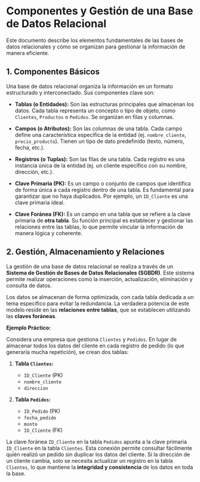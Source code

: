 # Componentes y Gestión de una Base de Datos Relacional

Este documento describe los elementos fundamentales de las bases de datos relacionales y cómo se organizan para gestionar la información de manera eficiente.

## 1. Componentes Básicos

Una base de datos relacional organiza la información en un formato estructurado y interconectado. Sus componentes clave son:

* **Tablas (o Entidades):** Son las estructuras principales que almacenan los datos. Cada tabla representa un concepto o tipo de objeto, como `Clientes`, `Productos` o `Pedidos`. Se organizan en filas y columnas.

* **Campos (o Atributos):** Son las columnas de una tabla. Cada campo define una característica específica de la entidad (ej. `nombre_cliente`, `precio_producto`). Tienen un tipo de dato predefinido (texto, número, fecha, etc.).

* **Registros (o Tuplas):** Son las filas de una tabla. Cada registro es una instancia única de la entidad (ej. un cliente específico con su nombre, dirección, etc.).

* **Clave Primaria (PK):** Es un campo o conjunto de campos que identifica de forma única a cada registro dentro de una tabla. Es fundamental para garantizar que no haya duplicados. Por ejemplo, un `ID_Cliente` es una clave primaria ideal.

* **Clave Foránea (FK):** Es un campo en una tabla que se refiere a la clave primaria de **otra tabla**. Su función principal es establecer y gestionar las relaciones entre las tablas, lo que permite vincular la información de manera lógica y coherente.

## 2. Gestión, Almacenamiento y Relaciones

La gestión de una base de datos relacional se realiza a través de un **Sistema de Gestión de Bases de Datos Relacionales (SGBDR)**. Este sistema permite realizar operaciones como la inserción, actualización, eliminación y consulta de datos.

Los datos se almacenan de forma optimizada, con cada tabla dedicada a un tema específico para evitar la redundancia. La verdadera potencia de este modelo reside en las **relaciones entre tablas**, que se establecen utilizando las **claves foráneas**.

**Ejemplo Práctico:**

Considera una empresa que gestiona `Clientes` y `Pedidos`. En lugar de almacenar todos los datos del cliente en cada registro de pedido (lo que generaría mucha repetición), se crean dos tablas:

1.  **Tabla `Clientes`:**
    * `ID_Cliente` (PK)
    * `nombre_cliente`
    * `direccion`

2.  **Tabla `Pedidos`:**
    * `ID_Pedido` (PK)
    * `fecha_pedido`
    * `monto`
    * `ID_Cliente` (FK)

La clave foránea `ID_Cliente` en la tabla `Pedidos` apunta a la clave primaria `ID_Cliente` en la tabla `Clientes`. Esta conexión permite consultar fácilmente quién realizó un pedido sin duplicar los datos del cliente. Si la dirección de un cliente cambia, solo se necesita actualizar un registro en la tabla `Clientes`, lo que mantiene la **integridad y consistencia** de los datos en toda la base.